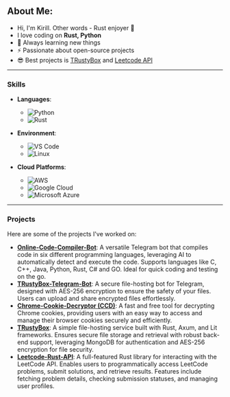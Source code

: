 ## About Me:

- Hi, I'm Kirill. Other words - Rust enjoyer 🦀
- I love coding on **Rust, Python**
- 🌱 Always learning new things
- ⚡ Passionate about open-source projects
- 😎 Best projects is [TRustyBox](https://github.com/1101-1/TRustyBox) and [Leetcode API](https://github.com/1101-1/LeetcodeRustAPI)

---

### Skills

- **Languages**:
  - ![Python](https://img.shields.io/badge/-Python-3776AB?logo=python&logoColor=white)
  - ![Rust](https://img.shields.io/badge/-Rust-000000?logo=rust&logoColor=white)

- **Environment**:
  - ![VS Code](https://img.shields.io/badge/-VS%20Code-007ACC?logo=visual-studio-code&logoColor=white)
  - ![Linux](https://img.shields.io/badge/-Linux-FCC624?logo=linux&logoColor=black)

- **Cloud Platforms**:
  - ![AWS](https://img.shields.io/badge/-AWS-232F3E?logo=amazon-aws&logoColor=white)
  - ![Google Cloud](https://img.shields.io/badge/-Google%20Cloud-4285F4?logo=google-cloud&logoColor=white)
  - ![Microsoft Azure](https://img.shields.io/badge/-Microsoft%20Azure-0078D4?logo=microsoft-azure&logoColor=white)

---

### Projects

Here are some of the projects I've worked on:

- **[Online-Code-Compiler-Bot](https://github.com/1101-1/Online-Code-Compiler-Bot)**: A versatile Telegram bot that compiles code in six different programming languages, leveraging AI to automatically detect and execute the code. Supports languages like C, C++, Java, Python, Rust, C# and GO. Ideal for quick coding and testing on the go.
- **[TRustyBox-Telegram-Bot](https://github.com/1101-1/TRustyBox-Telegram-Bot)**: A secure file-hosting bot for Telegram, designed with AES-256 encryption to ensure the safety of your files. Users can upload and share encrypted files effortlessly.
- **[Chrome-Cookie-Decryptor (CCD)](https://github.com/1101-1/Chrome-Cookie-Decryptor)**: A fast and free tool for decrypting Chrome cookies, providing users with an easy way to access and manage their browser cookies securely and efficiently.
- **[TRustyBox](https://github.com/1101-1/TRustyBox)**: A simple file-hosting service built with Rust, Axum, and Lit frameworks. Ensures secure file storage and retrieval with robust back-end support, leveraging MongoDB for authentication and AES-256 encryption for file security.
- **[Leetcode-Rust-API](https://github.com/1101-1/Leetcode-Rust-API)**: A full-featured Rust library for interacting with the LeetCode API. Enables users to programmatically access LeetCode problems, submit solutions, and retrieve results. Features include fetching problem details, checking submission statuses, and managing user profiles.

